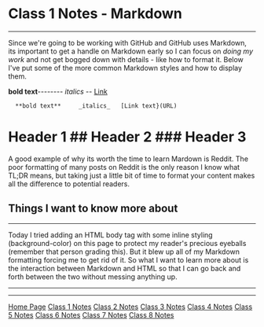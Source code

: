 # Class 1 Notes - Markdown
---
Since we're going to be working with GitHub and GitHub uses Markdown, its important to get a handle on Markdown early so I can focus on *doing my work* and not get bogged down with details - like how to format it. Below I've put some of the more common Markdown styles and how to display them. 

**bold text**--------    _italics_ --   [Link](tyler-bennett52.github.io/readingnotes)
      
      **bold text**     _italics_   [Link text}(URL)
      
# Header 1 ## Header 2 ### Header 3
 
A good example of why its worth the time to learn Mardown is Reddit. The poor formatting of many posts on Reddit is the only reason I know what TL;DR means, but taking just a little bit of time to format your content makes all the difference to potential readers.

## Things I want to know more about
---
Today I tried adding an HTML body tag with some inline styling (background-color) on this page to protect my reader's precious eyeballs (remember that person grading this). But it blew up all of my Markdown formatting forcing me to get rid of it. So what I want to learn more about is the interaction between Markdown and HTML so that I can go back and forth between the two without messing anything up. 

---
---

[Home Page](https://tyler-bennett52.github.io/reading-notes)
[Class 1 Notes](https://tyler-bennett52.github.io/reading-notes/class1)
[Class 2 Notes](https://tyler-bennett52.github.io/reading-notes/class2)
[Class 3 Notes](https://tyler-bennett52.github.io/reading-notes/class3)
[Class 4 Notes](https://tyler-bennett52.github.io/reading-notes/class4)
[Class 5 Notes](https://tyler-bennett52.github.io/reading-notes/class5)
[Class 6 Notes](https://tyler-bennett52.github.io/reading-notes/class6)
[Class 7 Notes](https://tyler-bennett52.github.io/reading-notes/class7)
[Class 8 Notes](https://tyler-bennett52.github.io/reading-notes/class8)
